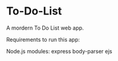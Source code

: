 # To-Do-List
A mordern To Do List web app.

Requirements to run this app:

Node.js
modules:
express
body-parser
ejs
